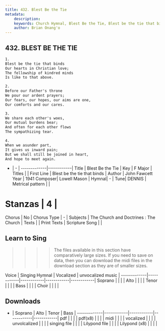 ```yaml
---
title: 432. Blest Be the Tie
metadata:
    description: 
    keywords: Church Hymnal, Blest Be the Tie, Blest be the tie that binds , 
    author: Brian Onang'o
---
```



## 432. BLEST BE THE TIE

```txt
1.
Blest be the tie that binds
Our hearts in Christian love;
The fellowship of kindred minds
Is like to that above.

2.
Before our Father's throne
We pour our ardent prayers;
Our fears, our hopes, our aims are one,
Our comforts and our cares.

3.
We share each other's woes,
Our mutual burdens bear;
And often for each other flows
The sympathizing tear.

4.
When we asunder part,
It gives us inward pain;
But we shall still be joined in heart,
And hope to meet again.
```

- |   -  |
-------------|------------|
Title | Blest Be the Tie |
Key | F Major |
Titles |  |
First Line | Blest be the tie that binds  |
Author | John Fawcett
Year | 1941
Composer| Lowell Mason |
Hymnal|  - |
Tune| DENNIS |
Metrical pattern | |
# Stanzas | 4 |
Chorus | No |
Chorus Type | - |
Subjects | The Church and Doctrines : The Church |
Texts |  |
Print Texts | 
Scripture Song |  |
  
## Learn to Sing

>>>> The files available in this section have comparatively large sizes. If you need to save on data, then you can download the midi files in the download section as they are of smaller sizes.

Voice |  Singing Hymnal | Vocalized | unvocalized music |
-------------|------------|------------|------------|------------|
Soprano | | | |
Alto | | | |
Tenor | | | |
Bass | | | |
Choir | | | |

## Downloads

- |  Soprano | Alto | Tenor | Bass |
-------------|------------|------------|------------|------------|
pdf | | | |
pdf(x8) | | | |
midi | | | |
vocalized | | | |
unvolcalized | | | |
singing file | | | |
Lilypond file | | | |
Lilypond (x8) | | | |
  